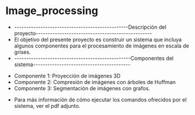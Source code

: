 # Image_processing

- ------------------------------------------------Descripción del proyecto-------------------------------------------------
- El objetivo del presente proyecto es construir un sistema que incluya algunos componentes para el procesamiento de
  imágenes en escala de grises.
- -------------------------------------------------Componentes del sistema-----------------------------------------
* Componente 1: Proyección de imágenes 3D
* Componente 2: Compresión de imágenes con árboles de Huffman
* Componente 3: Segmentación de imágenes con grafos.
- Para más información de cómo ejecutar los comandos ofrecidos por el sistema, ver el pdf adjunto.
